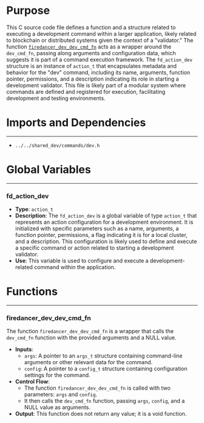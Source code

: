# Purpose
This C source code file defines a function and a structure related to executing a development command within a larger application, likely related to blockchain or distributed systems given the context of a "validator." The function [`firedancer_dev_dev_cmd_fn`](#firedancer_dev_dev_cmd_fn) acts as a wrapper around the `dev_cmd_fn`, passing along arguments and configuration data, which suggests it is part of a command execution framework. The `fd_action_dev` structure is an instance of `action_t` that encapsulates metadata and behavior for the "dev" command, including its name, arguments, function pointer, permissions, and a description indicating its role in starting a development validator. This file is likely part of a modular system where commands are defined and registered for execution, facilitating development and testing environments.
# Imports and Dependencies

---
- `../../shared_dev/commands/dev.h`


# Global Variables

---
### fd\_action\_dev
- **Type**: `action_t`
- **Description**: The `fd_action_dev` is a global variable of type `action_t` that represents an action configuration for a development environment. It is initialized with specific parameters such as a name, arguments, a function pointer, permissions, a flag indicating it is for a local cluster, and a description. This configuration is likely used to define and execute a specific command or action related to starting a development validator.
- **Use**: This variable is used to configure and execute a development-related command within the application.


# Functions

---
### firedancer\_dev\_dev\_cmd\_fn<!-- {{#callable:firedancer_dev_dev_cmd_fn}} -->
The function `firedancer_dev_dev_cmd_fn` is a wrapper that calls the `dev_cmd_fn` function with the provided arguments and a NULL value.
- **Inputs**:
    - `args`: A pointer to an `args_t` structure containing command-line arguments or other relevant data for the command.
    - `config`: A pointer to a `config_t` structure containing configuration settings for the command.
- **Control Flow**:
    - The function `firedancer_dev_dev_cmd_fn` is called with two parameters: `args` and `config`.
    - It then calls the `dev_cmd_fn` function, passing `args`, `config`, and a NULL value as arguments.
- **Output**: This function does not return any value; it is a void function.


